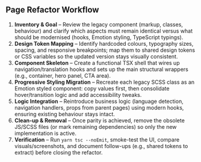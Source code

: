 ## Page Refactor Workflow

1. **Inventory & Goal** – Review the legacy component (markup, classes, behaviour) and clarify which aspects must remain identical versus what should be modernised (hooks, Emotion styling, TypeScript typings).
2. **Design Token Mapping** – Identify hardcoded colours, typography sizes, spacing, and responsive breakpoints; map them to shared design tokens or CSS variables so the updated version stays visually consistent.
3. **Component Skeleton** – Create a functional TSX shell that wires up navigation/translation hooks and sets up the main structural wrappers (e.g., container, hero panel, CTA area).
4. **Progressive Styling Migration** – Recreate each legacy SCSS class as an Emotion styled component: copy values first, then consolidate hover/transition logic and add accessibility tweaks.
5. **Logic Integration** – Reintroduce business logic (language detection, navigation handlers, props from parent pages) using modern hooks, ensuring existing behaviour stays intact.
6. **Clean-up & Removal** – Once parity is achieved, remove the obsolete JS/SCSS files (or mark remaining dependencies) so only the new implementation is active.
7. **Verification** – Run `yarn tsc --noEmit`, smoke-test the UI, compare visuals/screenshots, and document follow-ups (e.g., shared tokens to extract) before closing the refactor.
